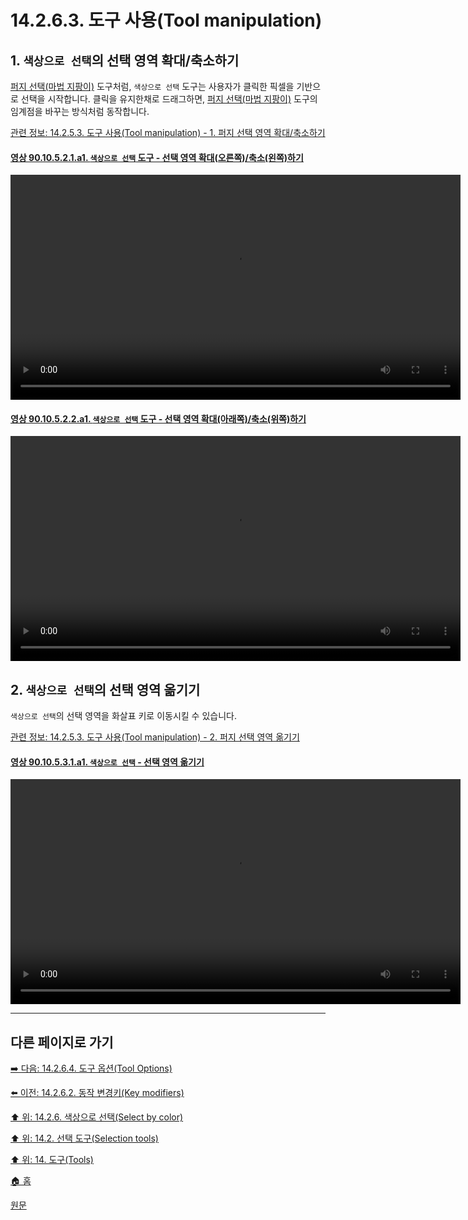 # 14.2.6.3. 도구 사용(Tool manipulation)
## 1. `색상으로 선택`의 선택 영역 확대/축소하기

[퍼지 선택(마법 지팡이)](./14-02-05-00-fuzzy-selection-magic-wand.md) 도구처럼, `색상으로 선택` 도구는 사용자가 클릭한 픽셀을 기반으로 선택을 시작합니다. 클릭을 유지한채로 드래그하면, [퍼지 선택(마법 지팡이)](./14-02-05-00-fuzzy-selection-magic-wand.md) 도구의 임계점을 바꾸는 방식처럼 동작합니다.

[관련 정보: 14.2.5.3. 도구 사용(Tool manipulation) - 1. 퍼지 선택 영역 확대/축소하기](./14-02-05-03-tool_manipulation.md#14-02-05-03-s1)

<a id="90-10-05-02-01-a1"></a>

#### [영상 90.10.5.2.1.a1. `색상으로 선택` 도구 - 선택 영역 확대(오른쪽)/축소(왼쪽)하기](./90-10-05-02-01-expand_n_shrink-right_n_left.md#90-10-05-02-01-a1)
<video controls="controls" width="720" src="https://github.com/wonder13662/gimp/assets/15767104/b4885029-0b0a-4309-98ac-214197e17e82"></video>

<a id="90-10-05-02-02-a1"></a>

#### [영상 90.10.5.2.2.a1. `색상으로 선택` 도구 - 선택 영역 확대(아래쪽)/축소(위쪽)하기](./90-10-05-02-02-expand_n_shrink-down_n_up.md#90-10-05-02-02-a1)
<video controls="controls" width="720" src="https://github.com/wonder13662/gimp/assets/15767104/518a4abc-e3d0-413c-b391-9da93d5080e3"></video>

## 2. `색상으로 선택`의 선택 영역 옮기기

`색상으로 선택`의 선택 영역을 화살표 키로 이동시킬 수 있습니다.

[관련 정보: 14.2.5.3. 도구 사용(Tool manipulation) - 2. 퍼지 선택 영역 옮기기](./14-02-05-03-tool_manipulation.md#14-02-05-03-s2)

<a id="90-10-05-03-01-a1"></a>

#### [영상 90.10.5.3.1.a1. `색상으로 선택` - 선택 영역 옮기기](./90-10-05-03-01-move_selection.md#90-10-05-03-01-a1)
<video controls="controls" width="720" src="https://github.com/wonder13662/gimp/assets/15767104/96d9db17-d423-4889-acac-a87780e0c190"></video>

***

## 다른 페이지로 가기

[➡️ 다음: 14.2.6.4. 도구 옵션(Tool Options)](./14-02-06-04-tool_options.md)

[⬅️ 이전: 14.2.6.2. 동작 변경키(Key modifiers)](./14-02-06-02-key_modifiers.md)

[⬆️ 위: 14.2.6. 색상으로 선택(Select by color)](./14-02-06-00-select-by-color.md)

[⬆️ 위: 14.2. 선택 도구(Selection tools)](./14-02-00-selection-tools.md)

[⬆️ 위: 14. 도구(Tools)](./14-00-tools.md)

[🏠 홈](./00-home.md)

[원문](https://docs.gimp.org/2.10/ko/gimp-tool-by-color-select.html#idm11377)